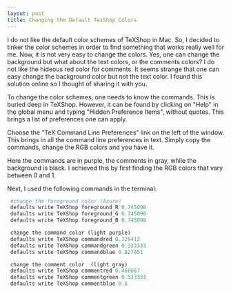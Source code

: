 ```yaml
---
layout: post
title: Changing the Default TexShop Colors
---
```

I do not like the default color schemes of TeXShop in Mac. So, I decided to tinker the color schemes in order to find something that works really well for me. Now, it is not very easy to change the colors. Yes, one can change the background but what about the text colors, or the comments colors? I do not like the hideous red color for comments. It seems strange that one can easy change the background color but not the text color. I found this solution online so I thought of sharing it with you. 

To change the color schemes, one needs to know the commands. This is buried deep in TeXShop. However, it can be found by clicking on "Help" in the global menu and typing "Hidden Preference Items", without quotes. This brings a list of preferences one can apply. 

Choose the "TeX Command Line Preferences" link on the left of the window. This brings in all the command line preferences in text. Simply copy the commands, change the RGB colors and you have it.

Here the commands are in purple, the comments in gray, while the background is black. I achieved this by first finding the RGB colors that vary between 0 and 1.

Next, I used the following commands in the terminal: 

~~~python
 #change the foreground color (Azure) 
 defaults write TeXShop foreground_R 0.745098
 defaults write TeXShop foreground_G 0.745098
 defaults write TeXShop foreground_B 0.745098
~~~

~~~python
 change the command color (light purple)
 defaults write TeXShop commandred 0.729412
 defaults write TeXShop commandgreen 0.333333
 defaults write TeXShop commandblue 0.827451
~~~

~~~python
 change the comment color  (light gray)
 defaults write TeXShop commentred 0.466667
 defaults write TeXShop commentgreen 0.533333
 defaults write TeXShop commentblue 0.6
~~~
